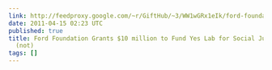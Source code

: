 ```yaml
---
link: http://feedproxy.google.com/~r/GiftHub/~3/WW1wGRx1eIk/ford-foundation-grants-10-million-to-fund-yes-lab-for-social-justice-and-peace-not.html
date: 2011-04-15 02:23 UTC
published: true
title: Ford Foundation Grants $10 million to Fund Yes Lab for Social Justice and Peace
  (not)
tags: []
---
```



